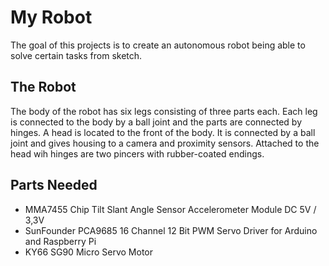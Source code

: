 My Robot
========

The goal of this projects is to create an autonomous robot being able to solve
certain tasks from sketch.


The Robot
---------

The body of the robot has six legs consisting of three parts each. Each leg is
connected to the body by a ball joint and the parts are connected by hinges.
A head is located to the front of the body. It is connected by a ball joint
and gives housing to a camera and proximity sensors. Attached to the head wih
hinges are two pincers with rubber-coated endings.


Parts Needed
------------

- MMA7455 Chip Tilt Slant Angle Sensor Accelerometer Module DC 5V / 3,3V
- SunFounder PCA9685 16 Channel 12 Bit PWM Servo Driver for Arduino and Raspberry Pi
- KY66 SG90 Micro Servo Motor
